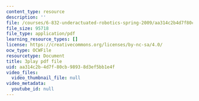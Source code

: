 ```yaml
---
content_type: resource
description: ''
file: /courses/6-832-underactuated-robotics-spring-2009/aa314c2b4d7f80cb98938d3ef5bb1e4f_KNRMz9YPCOY.pdf
file_size: 95718
file_type: application/pdf
learning_resource_types: []
license: https://creativecommons.org/licenses/by-nc-sa/4.0/
ocw_type: OCWFile
resourcetype: Document
title: 3play pdf file
uid: aa314c2b-4d7f-80cb-9893-8d3ef5bb1e4f
video_files:
  video_thumbnail_file: null
video_metadata:
  youtube_id: null
---
```

